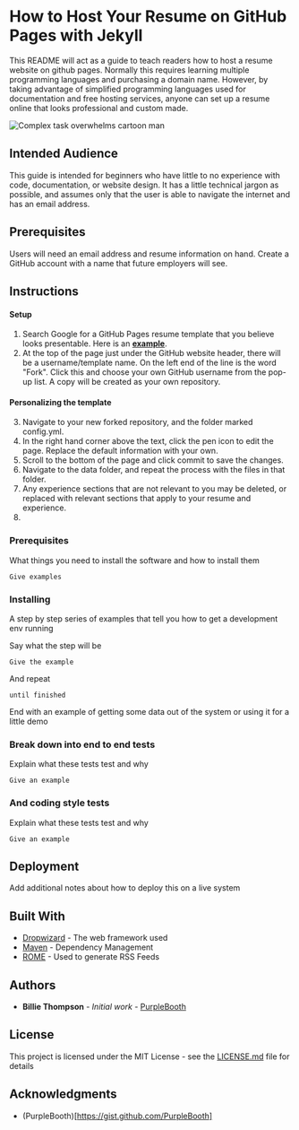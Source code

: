 # How to Host Your Resume on GitHub Pages with Jekyll

This README will act as a guide to teach readers how to host a resume website on github pages. Normally this requires learning multiple programming languages and purchasing a domain name. However, by taking advantage of simplified programming languages used for documentation and free hosting services, anyone can set up a resume online that looks professional and custom made.

![Complex task overwhelms cartoon man](http://gifgifs.com/animations/computers-technology/communication-devices/Busy_man.gif)

## Intended Audience

This guide is intended for beginners who have little to no experience with code, documentation, or website design. It has a little technical jargon as possible, and assumes only that the user is able to navigate the internet and has an email address.

## Prerequisites

Users will need an email address and resume information on hand.
Create a GitHub account with a name that future employers will see.

## Instructions

#### Setup

1. Search Google for a GitHub Pages resume template that you believe looks presentable. Here is an [**example**](https://github.com/sproogen/modern-resume-theme).
2. At the top of the page just under the GitHub website header, there will be a username/template name. On the left end of the line is the word "Fork". Click this and choose your own GitHub username from the pop-up list. A copy will be created as your own repository.

#### Personalizing the template

3. Navigate to your new forked repository, and the folder marked config.yml.
4. In the right hand corner above the text, click the pen icon to edit the page. Replace the default information with your own.
5. Scroll to the bottom of the page and click commit to save the changes.
6. Navigate to the data folder, and repeat the process with the files in that folder.
7. Any experience sections that are not relevant to you may be deleted, or replaced with relevant sections that apply to your resume and experience.
8. 

### Prerequisites

What things you need to install the software and how to install them

```
Give examples
```

### Installing

A step by step series of examples that tell you how to get a development env running

Say what the step will be

```
Give the example
```

And repeat

```
until finished
```

End with an example of getting some data out of the system or using it for a little demo


### Break down into end to end tests

Explain what these tests test and why

```
Give an example
```

### And coding style tests

Explain what these tests test and why

```
Give an example
```

## Deployment

Add additional notes about how to deploy this on a live system

## Built With

* [Dropwizard](http://www.dropwizard.io/1.0.2/docs/) - The web framework used
* [Maven](https://maven.apache.org/) - Dependency Management
* [ROME](https://rometools.github.io/rome/) - Used to generate RSS Feeds

## Authors

* **Billie Thompson** - *Initial work* - [PurpleBooth](https://github.com/PurpleBooth)


## License

This project is licensed under the MIT License - see the [LICENSE.md](LICENSE.md) file for details

## Acknowledgments

* (PurpleBooth)[https://gist.github.com/PurpleBooth]

